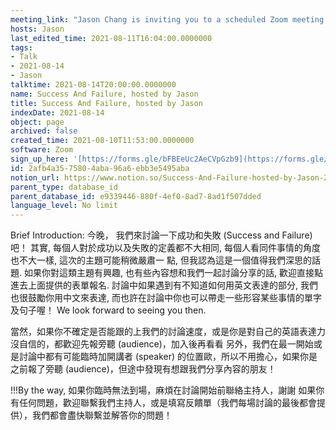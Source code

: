 ```yaml
---
meeting_link: "Jason Chang is inviting you to a scheduled Zoom meeting.  Topic: Jason Chang's English Late Show Time: Aug 14, 2021 08:00 PM Taipei  Join Zoom Meeting https://us05web.zoom.us/j/4112744776?pwd=ajBGU3ljSmZUTW84MFhXajRuMmxMQT09  Meeting ID: 411 274 4776 Passcode: 6WWyCq"
hosts: Jason
last_edited_time: 2021-08-11T16:04:00.0000000
tags:
- Talk
- 2021-08-14
- Jason
talktime: 2021-08-14T20:00:00.0000000
name: Success And Failure, hosted by Jason
title: Success And Failure, hosted by Jason
indexDate: 2021-08-14
object: page
archived: false
created_time: 2021-08-10T11:53:00.0000000
software: Zoom
sign_up_here: '[https://forms.gle/bFBEeUc2AeCVpGzb9](https://forms.gle/bFBEeUc2AeCVpGzb9)'
id: 2afb4a35-7580-4aba-96a6-ebb3e5495aba
notion_url: https://www.notion.so/Success-And-Failure-hosted-by-Jason-2afb4a3575804aba96a6ebb3e5495aba
parent_type: database_id
parent_database_id: e9339446-880f-4ef0-8ad7-8ad1f507dded
language_level: No limit
---
```





Brief Introduction: 今晚， 我們來討論一下成功和失敗 (Success and Failure) 吧！
其實, 每個人對於成功以及失敗的定義都不大相同, 每個人看同件事情的角度也不大一樣, 這次的主題可能稍微嚴肅一 點, 但我認為這是一個值得我們深思的話題. 如果你對這類主題有興趣, 也有些內容想和我們一起討論分享的話, 歡迎直接點進去上面提供的表單報名. 
討論中如果遇到有不知道如何用英文表達的部分, 我們也很鼓勵你用中文來表達, 而也許在討論中你也可以帶走一些形容某些事情的單字及句子喔！
We look forward to seeing you then.

當然，如果你不確定是否能跟的上我們的討論速度，或是你是對自己的英語表達力沒自信的，都歡迎先報旁聽 (audience)，加入後再看看
另外，我們在最一開始或是討論中都有可能臨時加開講者 (speaker) 的位置歐，所以不用擔心，如果你是之前報了旁聽 (audience)，但途中發現有想跟我們分享內容的朋友！

!!!By the way, 如果你臨時無法到場，麻煩在討論開始前聯絡主持人，謝謝
如果你有任何問題，歡迎聯繫我們主持人，或是填寫反饋單（我們每場討論的最後都會提供），我們都會盡快聯繫並解答你的問題！









